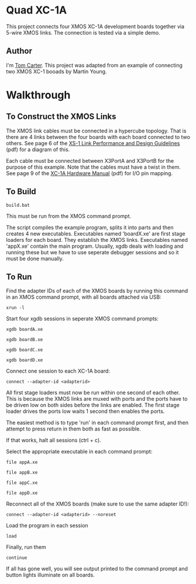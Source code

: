 Quad XC-1A
==========

This project connects four XMOS XC-1A development boards together via 5-wire XMOS
links. The connection is tested via a simple demo.

Author
------

I'm [Tom Carter][me]. This project was adapted from an example of connecting two XMOS
XC-1 booads by Martin Young.

Walkthrough
===========

To Construct the XMOS Links
---------------------------

The XMOS link cables must be connected in a hypercube topology. That is there are
4 links between the four boards with each board connected to two others. See page
6 of the [XS-1 Link Performance and Design Guidelines][link] (pdf) for a diagram of 
this.

Each cable must be connected between X3PortA and X3PortB for the purpose of this
example. Note that the cables must have a twist in them. See page 9 of the 
[XC-1A Hardware Manual][manual] (pdf) for I/O pin mapping.

To Build
--------

	build.bat

This must be run from the XMOS command prompt.

The script compiles the example program, splits it into parts and then creates 4 new
executables. Executables named 'boardX.xe' are first stage loaders for each board.
They establish the XMOS links. Executables named 'appX.xe' contain the main program.
Usually, xgdb deals with loading and running these but we have to use seperate 
debugger sessions and so it must be done manually.

To Run
------

Find the adapter IDs of each of the XMOS boards by running this command in an XMOS 
command prompt, with all boards attached via USB:

	xrun -l

Start four xgdb sessions in seperate XMOS command prompts:

	xgdb boardA.xe

	xgdb boardB.xe

	xgdb boardC.xe

	xgdb boardD.xe

Connect one session to each XC-1A board:

	connect --adapter-id <adapterid>

All first stage loaders must now be run within one second of each other. This is
because the XMOS links are muxed with ports and the ports have to be driven low on 
both sides before the links are enabled. The first stage loader drives the ports low 
waits 1 second then enables the ports. 

The easiest method is to type 'run' in each command prompt first, and then attempt to
press return in them both as fast as possible. 

If that works, halt all sessions (ctrl + c).

Select the appropriate executable in each command prompt:

	file appA.xe

	file appB.xe

	file appC.xe

	file appD.xe

Reconnect all of the XMOS boards (make sure to use the same adapter ID!):

	connect --adapter-id <adapterid> --noreset

Load the program in each session

	load

Finally, run them

	continue

If all has gone well, you will see output printed to the command prompt and button
lights illuminate on all boards.

[me]:http://www.tomcarter.org.uk
[link]:https://www.xmos.com/download/public/XS1-G-Link-Performance-Design-Guidelines%281.1%29.pdf
[manual]:https://www.xmos.com/download/public/XC-1A-Hardware-Manual(1).pdf
